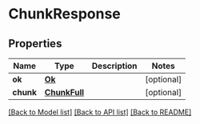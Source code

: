# ChunkResponse

## Properties
Name | Type | Description | Notes
------------ | ------------- | ------------- | -------------
**ok** | [**Ok**](Ok.md) |  | [optional] 
**chunk** | [**ChunkFull**](ChunkFull.md) |  | [optional] 

[[Back to Model list]](../README.md#documentation-for-models) [[Back to API list]](../README.md#documentation-for-api-endpoints) [[Back to README]](../README.md)


